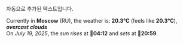 
자동으로 추가된 텍스트입니다.

<!--START_SECTION:weather:moscow-->
Currently in **Moscow** (RU), the weather is: **20.3°C** (feels like **20.3°C**), ***overcast clouds***<br/>
On *July 19, 2025*, the *sun rises* at 🌅**04:12** and *sets* at 🌇**20:59**.
<!--END_SECTION:weather-->
